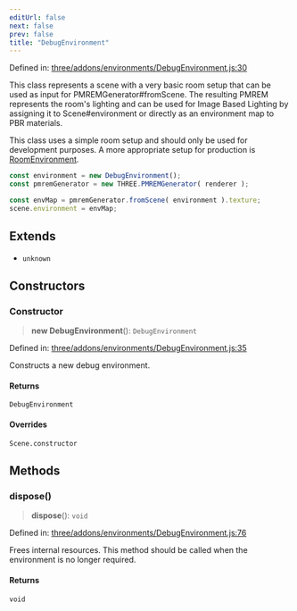 ```yaml
---
editUrl: false
next: false
prev: false
title: "DebugEnvironment"
---
```


Defined in: [three/addons/environments/DebugEnvironment.js:30](https://github.com/DefinitelyMaybe/three-i18n/blob/fa57b79433d1c349ffb23a78727299c8d4190136/three/addons/environments/DebugEnvironment.js#L30)

This class represents a scene with a very basic room setup that can be used as
input for PMREMGenerator#fromScene. The resulting PMREM represents the room's
lighting and can be used for Image Based Lighting by assigning it to Scene#environment
or directly as an environment map to PBR materials.

This class uses a simple room setup and should only be used for development purposes.
A more appropriate setup for production is [RoomEnvironment](/addons/classes/roomenvironment/).

```js
const environment = new DebugEnvironment();
const pmremGenerator = new THREE.PMREMGenerator( renderer );

const envMap = pmremGenerator.fromScene( environment ).texture;
scene.environment = envMap;
```

## Extends

- `unknown`

## Constructors

### Constructor

> **new DebugEnvironment**(): `DebugEnvironment`

Defined in: [three/addons/environments/DebugEnvironment.js:35](https://github.com/DefinitelyMaybe/three-i18n/blob/fa57b79433d1c349ffb23a78727299c8d4190136/three/addons/environments/DebugEnvironment.js#L35)

Constructs a new debug environment.

#### Returns

`DebugEnvironment`

#### Overrides

`Scene.constructor`

## Methods

### dispose()

> **dispose**(): `void`

Defined in: [three/addons/environments/DebugEnvironment.js:76](https://github.com/DefinitelyMaybe/three-i18n/blob/fa57b79433d1c349ffb23a78727299c8d4190136/three/addons/environments/DebugEnvironment.js#L76)

Frees internal resources. This method should be called
when the environment is no longer required.

#### Returns

`void`
